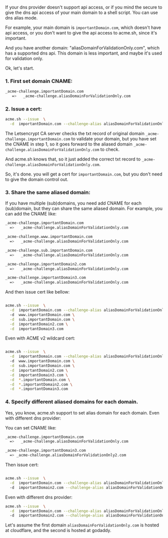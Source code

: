 If your dns provider doesn't support api access,  or if you mind the secure to give the dns api access of your main domain to a shell script.  You can use dns alias mode.

For example,  your main domain is `importantDomain.com`,  which doesn't have api access, or you don't want to give the api access to acme.sh, since it's important.

And you have another domain:  "aliasDomainForValidationOnly.com", which has a supported dns api.  This domain is less important, and maybe it's used for validation only.

Ok, let's start.

### 1. First set domain CNAME:

```sh
_acme-challenge.importantDomain.com  
   =>   _acme-challenge.aliasDomainForValidationOnly.com
```


### 2. Issue a cert:

```sh
acme.sh --issue  \
  -d  importantDomain.com --challenge-alias aliasDomainForValidationOnly.com --dns dns_cf
```

The Letsencrypt CA server checks the txt record of original domain `_acme-challenge.importantDomain.com` to validate your domain,  but you have set the CNAME in step 1,  so it goes forward to the aliased domain `_acme-challenge.aliasDomainForValidationOnly.com` to check.

And acme.sh knows that, so it just added the correct txt record to `_acme-challenge.aliasDomainForValidationOnly.com`.

So, it's done.  you will get a cert for `importantDomain.com`, but you don't need to give the domain control out.



### 3. Share the same aliased domain:

If you have multiple (sub)domains, you need add CNAME for each (sub)domain,  but they can share the same aliased domain.
For example, you can add the CNAME like:

```sh
_acme-challenge.importantDomain.com  
  =>   _acme-challenge.aliasDomainForValidationOnly.com

_acme-challenge.www.importantDomain.com  
  =>   _acme-challenge.aliasDomainForValidationOnly.com

_acme-challenge.sub.importantDomain.com  
  =>   _acme-challenge.aliasDomainForValidationOnly.com

_acme-challenge.importantDomain2.com  
  =>   _acme-challenge.aliasDomainForValidationOnly.com

_acme-challenge.importantDomain3.com  
  =>   _acme-challenge.aliasDomainForValidationOnly.com
```

And then issue cert like bellow:

```sh

acme.sh --issue  \
  -d  importantDomain.com --challenge-alias aliasDomainForValidationOnly.com --dns dns_cf
  -d  www.importantDomain.com \
  -d  sub.importantDomain.com \
  -d  importantDomain2.com \
  -d  importantDomain3.com
```

Even with ACME v2 wildcard cert:

```sh

acme.sh --issue  \
  -d  importantDomain.com --challenge-alias aliasDomainForValidationOnly.com --dns dns_cf
  -d  www.importantDomain.com \
  -d  sub.importantDomain.com \
  -d  importantDomain2.com \
  -d  importantDomain3.com \
  -d  *.importantDomain.com \
  -d  *.importantDomain2.com \
  -d  *.importantDomain3.com
```

### 4. Specify different aliased domains for each domain.

Yes, you know, acme.sh support to set alias domain for each domain. Even with different dns provider:

You can set CNAME like:

```sh
_acme-challenge.importantDomain.com  
  =>   _acme-challenge.aliasDomainForValidationOnly.com

_acme-challenge.importantDomain3.com  
  => _acme-challenge.aliasDomainForValidationOnly2.com
```

Then issue cert:

```sh

acme.sh --issue  \
  -d  importantDomain.com --challenge-alias aliasDomainForValidationOnly.com --dns dns_cf
  -d  importantDomain2.com --challenge-alias aliasDomainForValidationOnly2.com
```

Even with different dns provider:

```sh
acme.sh --issue  \
  -d  importantDomain.com --challenge-alias aliasDomainForValidationOnly.com --dns dns_cf
  -d  importantDomain2.com --challenge-alias aliasDomainForValidationOnly2.com  --dns dns_gd
```

Let's assume the first domain `aliasDomainForValidationOnly.com` is hosted at cloudflare, and the second is hosted at godaddy.


